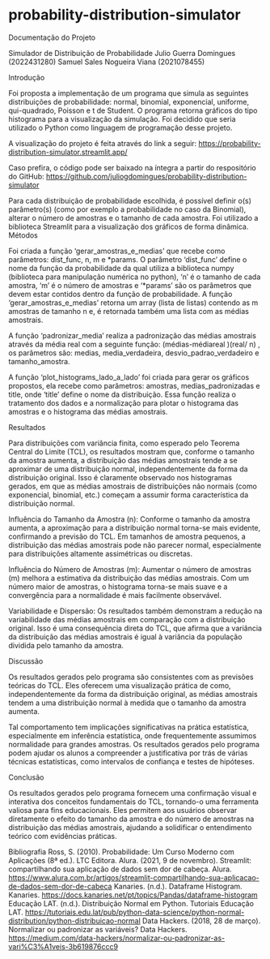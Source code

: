 # probability-distribution-simulator

Documentação do Projeto

Simulador de Distribuição de Probabilidade
Julio Guerra Domingues (2022431280)
Samuel Sales Nogueira Viana (2021078455)

Introdução

Foi proposta a implementação de um programa que simula as seguintes distribuições de probabilidade: normal, binomial, exponencial, uniforme, qui-quadrado, Poisson e t de Student. O programa retorna gráficos do tipo histograma para a visualização da simulação. Foi decidido que seria utilizado o Python como linguagem de programação desse projeto. 

A visualização do projeto é feita através do link a seguir: https://probability-distribution-simulator.streamlit.app/ 

Caso prefira, o código pode ser baixado na íntegra a partir do respositório do GitHub: https://github.com/juliogdomingues/probability-distribution-simulator

Para cada distribuição de probabilidade escolhida, é possível definir o(s) parâmetro(s) (como por exemplo a probabilidade no caso da Binomial), alterar o número de amostras e o tamanho de cada amostra. Foi utilizado a biblioteca Streamlit para a visualização dos gráficos de forma dinâmica. 
Métodos

Foi criada a função ‘gerar_amostras_e_medias’ que recebe como parâmetros: dist_func, n, m e *params. O parâmetro ‘dist_func’ define o nome da função da probabilidade da qual utiliza a biblioteca numpy (biblioteca para manipulação numérica no python), ‘n’ é o tamanho de cada amostra, ‘m’ é o número de amostras e ‘*params’ são os parâmetros que devem estar contidos dentro da função de probabilidade. A função ‘gerar_amostras_e_medias’ retorna um array (lista de listas) contendo as m amostras de tamanho n e, é retornada também uma lista com as médias amostrais.

A função ‘padronizar_media’ realiza a padronização das médias amostrais através da média real com a seguinte função: (médias-médiareal )(real/ n) , os parâmetros são: medias, media_verdadeira, desvio_padrao_verdadeiro e tamanho_amostra. 

A função ‘plot_histograms_lado_a_lado’ foi criada para gerar os gráficos propostos, ela recebe como parâmetros: amostras, medias_padronizadas e title, onde ‘title’ define o nome da distribuição. Essa função realiza o tratamento dos dados e a normalização para plotar o histograma das amostras e o histograma das médias amostrais.

Resultados

Para distribuições com variância finita, como esperado pelo Teorema Central do Limite (TCL), os resultados mostram que, conforme o tamanho da amostra aumenta, a distribuição das médias amostrais tende a se aproximar de uma distribuição normal, independentemente da forma da distribuição original.
Isso é claramente observado nos histogramas gerados, em que as médias amostrais de distribuições não normais (como exponencial, binomial, etc.) começam a assumir forma característica da distribuição normal.

Influência do Tamanho da Amostra (n): Conforme o tamanho da amostra aumenta, a aproximação para a distribuição normal torna-se mais evidente, confirmando a previsão do TCL. Em tamanhos de amostra pequenos, a distribuição das médias amostrais pode não parecer normal, especialmente para distribuições altamente assimétricas ou discretas.

Influência do Número de Amostras (m): Aumentar o número de amostras (m) melhora a estimativa da distribuição das médias amostrais. Com um número maior de amostras, o histograma torna-se mais suave e a convergência para a normalidade é mais facilmente observável.

Variabilidade e Dispersão: Os resultados também demonstram a redução na variabilidade das médias amostrais em comparação com a distribuição original. Isso é uma consequência direta do TCL, que afirma que a variância da distribuição das médias amostrais é igual à variância da população dividida pelo tamanho da amostra.

Discussão

Os resultados gerados pelo programa são consistentes com as previsões teóricas do TCL. Eles oferecem uma visualização prática de como, independentemente da forma da distribuição original, as médias amostrais tendem a uma distribuição normal à medida que o tamanho da amostra aumenta.

Tal comportamento tem implicações significativas na prática estatística, especialmente em inferência estatística, onde frequentemente assumimos normalidade para grandes amostras. Os resultados gerados pelo programa podem ajudar os alunos a compreender a justificativa por trás de várias técnicas estatísticas, como intervalos de confiança e testes de hipóteses.


Conclusão

Os resultados gerados pelo programa fornecem uma confirmação visual e interativa dos conceitos fundamentais do TCL, tornando-o uma ferramenta valiosa para fins educacionais. Eles permitem aos usuários observar diretamente o efeito do tamanho da amostra e do número de amostras na distribuição das médias amostrais, ajudando a solidificar o entendimento teórico com evidências práticas.


Bibliografia
Ross, S. (2010). Probabilidade: Um Curso Moderno com Aplicações (8ª ed.). LTC Editora.
Alura. (2021, 9 de novembro). Streamlit: compartilhando sua aplicação de dados sem dor de cabeça. Alura. https://www.alura.com.br/artigos/streamlit-compartilhando-sua-aplicacao-de-dados-sem-dor-de-cabeca 
Kanaries. (n.d.). Dataframe Histogram. Kanaries. https://docs.kanaries.net/pt/topics/Pandas/dataframe-histogram 
Educação LAT. (n.d.). Distribuição Normal em Python. Tutoriais Educação LAT. https://tutoriais.edu.lat/pub/python-data-science/python-normal-distribution/python-distribuicao-normal 
Data Hackers. (2018, 28 de março). Normalizar ou padronizar as variáveis? Data Hackers. https://medium.com/data-hackers/normalizar-ou-padronizar-as-vari%C3%A1veis-3b619876ccc9 
